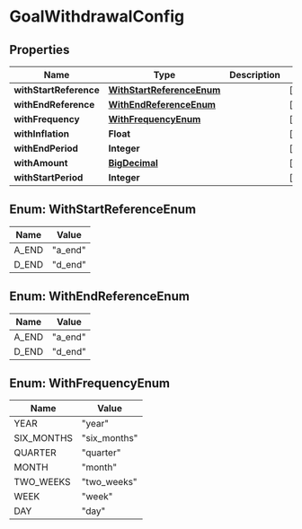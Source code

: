 
# GoalWithdrawalConfig

## Properties
Name | Type | Description | Notes
------------ | ------------- | ------------- | -------------
**withStartReference** | [**WithStartReferenceEnum**](#WithStartReferenceEnum) |  |  [optional]
**withEndReference** | [**WithEndReferenceEnum**](#WithEndReferenceEnum) |  |  [optional]
**withFrequency** | [**WithFrequencyEnum**](#WithFrequencyEnum) |  |  [optional]
**withInflation** | **Float** |  |  [optional]
**withEndPeriod** | **Integer** |  |  [optional]
**withAmount** | [**BigDecimal**](BigDecimal.md) |  |  [optional]
**withStartPeriod** | **Integer** |  |  [optional]


<a name="WithStartReferenceEnum"></a>
## Enum: WithStartReferenceEnum
Name | Value
---- | -----
A_END | &quot;a_end&quot;
D_END | &quot;d_end&quot;


<a name="WithEndReferenceEnum"></a>
## Enum: WithEndReferenceEnum
Name | Value
---- | -----
A_END | &quot;a_end&quot;
D_END | &quot;d_end&quot;


<a name="WithFrequencyEnum"></a>
## Enum: WithFrequencyEnum
Name | Value
---- | -----
YEAR | &quot;year&quot;
SIX_MONTHS | &quot;six_months&quot;
QUARTER | &quot;quarter&quot;
MONTH | &quot;month&quot;
TWO_WEEKS | &quot;two_weeks&quot;
WEEK | &quot;week&quot;
DAY | &quot;day&quot;




